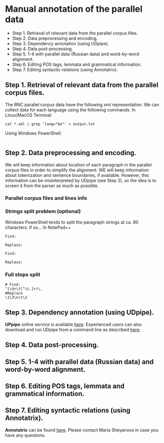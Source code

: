 # Manual annotation of the parallel data

* Step 1. Retrieval of relevant data from the parallel corpus files.  
* Step 2. Data preprocessing and encoding.  
* Step 3. Dependency annotation (using UDpipe).  
* Step 4. Data post-processing.  
* Step 5. 1-4 with parallel data (Russian data) and word-by-word alignment.  
* Step 6. Editing POS tags, lemmata and grammatical information.  
* Step 7. Editing syntactic relations (using Annotatrix).  

## Step 1. Retrieval of relevant data from the parallel corpus files.  
The RNC parallel corpus data have the following xml representation. We can collect data for each language using the following commands. 
In Linux/MacOS Terminal:
```
cat *.xml | grep 'lang="be"' > output.txt
```

Using Windows PowerShell:
```

```


## Step 2. Data preprocessing and encoding.  
We will keep information about location of each paragraph in the parallel corpus files in order to simplify the alignment. WE will keep information about tokenization and sentence boundaries, if available. However, this information can be misinterpreted by UDpipe (see Step 3), so the idea is to screen it from the parser as much as possible.  

### Parallel corpus files and lines info  

### Strings split problem (optional)
Windows PowerShell tends to split the paragraph strings at ca. 80 characters. If so...
In NotePad++
```
Find:

Replace: 

Find:

Replace:

```

### Full stops split
```
# Find:
^(\d+\t[^\t.]+)\.
#Replace
\1\3\n\t\2
```


## Step 3. Dependency annotation (using UDpipe).  
**UPpipe** online service is available [here](https://maryszmary.github.io/ud-annotatrix/standalone/annotator.html). Experienced users can also download and run UDpipe from a command line as described [here](http://wiki.apertium.org/wiki/UDPipe).

## Step 4. Data post-processing.  


## Step 5. 1-4 with parallel data (Russian data) and word-by-word alignment.  


## Step 6. Editing POS tags, lemmata and grammatical information.  


## Step 7. Editing syntactic relations (using Annotatrix).  
**Annotatrix** can be found [here](https://maryszmary.github.io/ud-annotatrix/standalone/annotator.html). Please contact Maria Sheyanova in case you have any questions.

